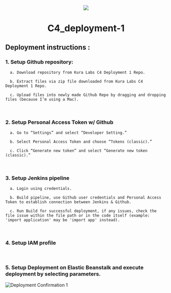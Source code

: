 <p align="center">
  <img src="https://github.com/kura-labs-org/kuralabs_deployment_1/blob/main/Kuralogo.png">
</p>

<h1 align="center">C4_deployment-1</h1> 

## Deployment instructions :

### 1. Setup Github repository: 

      a. Download repository from Kura Labs C4 Deployment 1 Repo.

      b. Extract files via zip file downloaded from Kura Labs C4 Deployment 1 Repo.

      c. Upload files into newly made Github Repo by dragging and dropping files (because I’m using a Mac).

&nbsp;

### 2. Setup Personal Access Token w/ Github

      a. Go to “Settings” and select “Developer Setting.”

      b. Select Personal Access Token and choose “Tokens (classic).”

      c. Click “Generate new token” and select “Generate new token (classic).”

&nbsp;

### 3. Setup Jenkins pipeline

      a. Login using credentials.

      b. Build pipeline, use Github user credentials and Personal Access Token to establish connection between Jenkins & Github.

      c. Run Build for successful deployment, if any issues, check the file issue within the file path or in the code itself (example: 'import application' may be 'import app' instead).

&nbsp;

### 4. Setup IAM profile

&nbsp;

### 5. Setup Deployment on Elastic Beanstalk and execute deployment by selecting parameters. 


![Deployment Confirmation 1](https://github.com/jaganzen/c4_deployment1/assets/101806502/e20bf3f6-9c59-468e-a688-9f9a4a512bfe)


